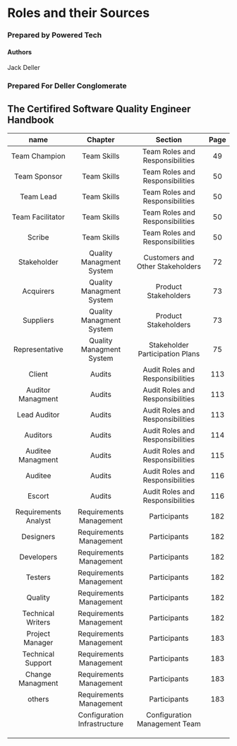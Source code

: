 # Roles and their Sources
### Prepared by Powered Tech
#### Authors
Jack Deller
### Prepared For Deller Conglomerate

## The Certifired Software Quality Engineer Handbook
| name | Chapter|Section | Page|
|:------:|:--:|:-----:|:---:|
|Team Champion|Team Skills|Team Roles and Responsibilities|49|
|Team Sponsor|Team Skills|Team Roles and Responsibilities|50|
|Team Lead|Team Skills|Team Roles and Responsibilities|50|
|Team Facilitator|Team Skills|Team Roles and Responsibilities|50|
|Scribe|Team Skills|Team Roles and Responsibilities|50|
|Stakeholder|Quality Managment System|Customers and Other Stakeholders|72|
|Acquirers|Quality Managment System|Product Stakeholders|73|
|Suppliers|Quality Managment System|Product Stakeholders|73|
|Representative|Quality Managment System|Stakeholder Participation Plans|75|
|Client|Audits|Audit Roles and Responsibilities|113|
|Auditor Managment|Audits|Audit Roles and Responsibilities|113|
|Lead Auditor|Audits|Audit Roles and Responsibilities|113|
|Auditors|Audits|Audit Roles and Responsibilities|114|
|Auditee Managment|Audits|Audit Roles and Responsibilities|115|
|Auditee|Audits|Audit Roles and Responsibilities|116|
|Escort|Audits|Audit Roles and Responsibilities|116|
|Requirements Analyst|Requirements Management|Participants|182|
|Designers|Requirements Management|Participants|182|
|Developers|Requirements Management|Participants|182|
|Testers|Requirements Management|Participants|182|
|Quality|Requirements Management|Participants|182|
|Technical Writers|Requirements Management|Participants|182|
|Project Manager|Requirements Management|Participants|183|
|Technical Support|Requirements Management|Participants|183|
|Change Managment|Requirements Management|Participants|183|
|others|Requirements Management|Participants|183|
||Configuration Infrastructure|Configuration Management Team||
|||||
|||||
|||||